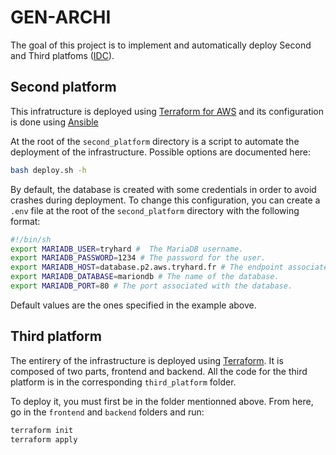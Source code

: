 # GEN-ARCHI

The goal of this project is to implement and automatically deploy  Second and Third platfoms ([IDC](https://en.wikipedia.org/wiki/Third_platform)).

## Second platform

This infratructure is deployed using [Terraform for AWS](https://registry.terraform.io/providers/hashicorp/aws/latest) and its configuration is done using [Ansible](https://docs.ansible.com/)

At the root of the `second_platform` directory is a script to automate the deployment of the infrastructure. Possible options are documented here:
```bash
bash deploy.sh -h
```

By default, the database is created with some credentials in order to avoid crashes during deployment. To change this configuration, you can create a `.env` file at the root of the `second_platform` directory with the following format:

```bash
#!/bin/sh
export MARIADB_USER=tryhard #  The MariaDB username.
export MARIADB_PASSWORD=1234 # The password for the user.
export MARIADB_HOST=database.p2.aws.tryhard.fr # The endpoint associated with the database.
export MARIADB_DATABASE=mariondb # The name of the database.
export MARIADB_PORT=80 # The port associated with the database.
```

Default values are the ones specified in the example above.

## Third platform

The entirery of the infrastructure is deployed using [Terraform](https://registry.terraform.io/providers/hashicorp/aws/latest). It is composed of two parts, frontend and backend. All the code for the third platform is in the corresponding `third_platform` folder.

To deploy it, you must first be in the folder mentionned above. From here, go in the `frontend` and `backend` folders and run:

```bash
terraform init
terraform apply
```

